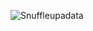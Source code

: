 ![Snuffleupadata](https://raw.githubusercontent.com/chrismetcalf/snuffleupadata.com/gh-pages/public/img/snu.png)
